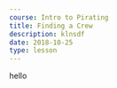 ```yaml
---
course: Intro to Pirating
title: Finding a Crew
description: klnsdf
date: 2018-10-25
type: lesson
---
```


hello